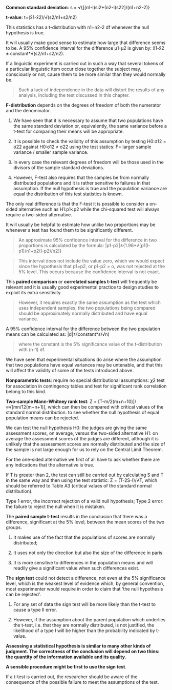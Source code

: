 __Common standard deviation__: s = √{[(n1-I)si2+(n2-I)s22]/(n1+n2-2)}

__t-value__: t=(x̄1-x̄2)/√(s2/n1+s2/n2)

This statistics has a t-distribution with n1+n2-2 df whenever the null hypothesis is true.

It will usually make good sense to estimate how large that difference seems to be. A 95% confidence interval for the difference µ1-µ2 is given by: x̄1-x̄2 ± constant\*√(s2/n1+s2/n2).

If a linguistic experiment is carried out in such a way that several tokens of a particular linguistic item occur close together the subject may, consciously or not, cause them to be more similar than they would normally be.

> Such a lack of independence in the data will distort the results of any analysis, including the test discussed in this chapter.

__F-distribution__ depends on the degrees of freedom of both the numerator and the denominator.

1. We have seen that it is necessary to assume that two populations have the same standard deviation or, equivalently, the same variance before a t-test for comparing their means will be appropriate.

2. It is possible to check the validity of this assumption by testing H0:σ12 = σ22 against H0:σ12 ≠ σ22 using the test statics: F= larger sample variance / smaller sample variance.

3. In every case the relevant degrees of freedom will be those used in the divisors of the sample standard deviations.

4. However, F-test also requires that the samples be from normally distributed populations and it is rather sensitive to failures in that assumption. If the null hypothesis is true and the population variance are equal the distribution of this test statistics is known.

The only real difference is that the F-test it is possible to consider a on-sided alternative such as H1:p1<p2 while the chi-squared test will always require a two-sided alternative.

It will usually be helpful to estimate how unlike two proportions may be whenever a test has found them to be significantly different.

> An approximate 95% confidence interval for the difference in two proportions is calculated by the formula: |p1-p2|±{1.96\*√[p1(I-p1)/n1+p2(I-p2)/n2]}

> This interval does not include the value zero, which we would expect since the hypothesis that p1=p2, or p1-p2 = o, was not rejected at the 5% level. This occurs because the confidence interval is not exact.

This __paired comparison__ or __correlated samples t-test__ will frequently be relevant and it is usually good experimental practice to design studies to exploit its extra sensitivity.

> However, it requires exactly the same assumption as the test which uses independent samples; the two populations being compared should be approximately normally distributed and have equal variance.

A 95% confidence interval for the difference between the two population means can be calculated as: |d|±(constant\*s/√n)

> where the constant is the 5% significance value of the t-distribution with (n-1) df.

We have seen that experimental situations do arise where the assumption that two populations have equal variances may be untenable, and that this will affect the validity of some of the tests introduced above.

__Nonparametric tests__: require no special distributional assumptions: 𝜒2 test for association in contingency tables and test for significant rank correlation belong to this kind.

__Two-sample Mann-Whitney rank test__: Z = [T-m/2(m+n+10)]/≈√[mn/12(m+n+1)], which can then be compared with critical values of the standard normal distribution. to see whether the null hypothesis of equal population means can be rejected.

We can test the null hypothesis H0: the judges are giving the same assessment scores, on average, versus the two-sided alternative H1: on average the assessment scores of the judges are different, although it is unlikely that the assessment scores are normally distributed and the size of the sample is not large enough for us to rely on the Central Limit Theorem.

For the one-sided alternative we first of all have to ask whether there are any indications that the alternative is true.

If T is greater than 2, the test can still be carried out by calculating S and T in the same way and then using the test statistic: Z = (T-2S-I)/√T, which should be referred to Table A3 (critical values of the standard normal distribution).

Type 1 error, the incorrect rejection of a valid null hypothesis; Type 2 error: the failure to reject the null when it is mistaken.

The __paired sample t-test__ results in the conclusion that there was a difference, significant at the 5% level, between the mean scores of the two groups.

1. It makes use of the fact that the populations of scores are normally distributed;

2. It uses not only the direction but also the size of the difference in paris.

3. It is more sensitive to differences in the population means and will readily give a significant value when such differences exist.

The __sign test__ could not detect a difference, not even at the 5% significance level, which is the weakest level of evidence which, by general convention, most experimenter would require in order to claim that 'the null hypothesis can be rejected'.

1. For any set of data the sign test will be more likely than the t-test to cause a type II error.

2. However, if the assumption about the parent population which underlies the t-test, i.e. that they are normally distributed, is not justified, the likelihood of a type I will be higher than the probability indicated by t-value.

__Assessing a statistical hypothesis is similar to many other kinds of judgment. The correctness of the conclusion will depend on two thins: the quantity of the information available and its quality__.

__A sensible procedure might be first to use the sign test__.

If a t-test is carried out, the researcher should be aware of the consequence of the possible failure to meet the assumptions of the test.
